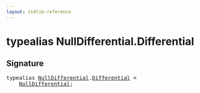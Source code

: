 ```yaml
---
layout: stdlib-reference
---
```


# typealias NullDifferential\.Differential

## Signature

<pre>
<span class='code_keyword'>typealias</span> <a href="index.md" class="code_type">NullDifferential</a>.<a href="differential-0.md" class="code_type">Differential</a> = 
    <a href="index.md" class="code_type">NullDifferential</a>;
</pre>


<script>
// Fix .md links to .html when on ReadTheDocs
if (window.location.hostname.includes('readthedocs') || 
    window.location.hostname.includes('rtfd.io')) {
  document.addEventListener('DOMContentLoaded', function() {
    const links = document.querySelectorAll('a');
    links.forEach(link => {
      const href = link.getAttribute('href');
      if (href && href.includes('.md')) {
        // This regex will handle .md links with or without fragment identifiers or query parameters
        link.href = link.href.replace(/(.+)\.md(#[^?]*)?(\?.*)?$/, '$1.html$2$3');
      }
    });
  });
}
</script>
